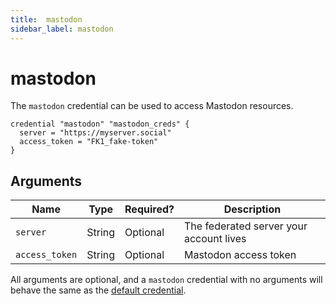 ```yaml
---
title:  mastodon
sidebar_label: mastodon
---
```


# mastodon

The `mastodon` credential can be used to access Mastodon resources.

```hcl
credential "mastodon" "mastodon_creds" {
  server = "https://myserver.social"
  access_token = "FK1_fake-token"
}
```

## Arguments

| Name            | Type    | Required?| Description
|-----------------|---------|----------|--------------------------------------
| `server`        |  String | Optional | The federated server your account lives
| `access_token`  |  String | Optional | Mastodon access token

All arguments are optional, and a `mastodon` credential with no arguments will behave the same as the [default credential](#default-credential).  

